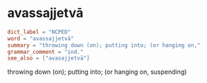 # avassajjetvā

``` toml
dict_label = "NCPED"
word = "avassajjetvā"
summary = "throwing down (on); putting into; (or hanging on,"
grammar_comment = "ind."
see_also = ["avasajjetvā"]
```

throwing down (on); putting into; (or hanging on, suspending)

